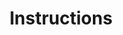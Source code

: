---
title: Instructions
id: instructions
description: CONCAT("Your", "Data")
sidebar_position: 3
tags:
   - concepts
   - instructions
   - source
   - target
   - datasets
---